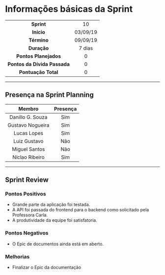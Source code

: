# Informações básicas da Sprint
|||
|:---:|:---:|
|**Sprint**|10|
|**Início**|03/09/19|
|**Término**|09/09/19|
|**Duração**|7 dias|
|**Pontos Planejados**|0|
|**Pontos da Dívida Passada**|0|
|**Pontuação Total**|0|

---

## Presença na Sprint Planning

|Membro|Presença|
|:---:|:---:|
|Danillo G. Souza|Sim|
|Gustavo Nogueira|Sim|
|Lucas Lopes|Sim|
|Luiz Gustavo|Não|
|Miguel Santos|Não|
|Níclao Ribeiro|Sim|

---
## Sprint Review
### Pontos Positivos
- Grande parte da aplicação foi testada.
- A API foi passada do frontend para o backend como solicitado pela Professora Carla. 
- A produtividade da equipe foi satisfatoria.
### Pontos Negativos
- O Epic de documentos ainda está em aberto.
### Melhorias
- Finalizar o Epic da documentação